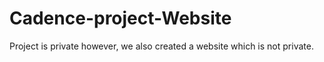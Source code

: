 # Cadence-project-Website
Project is private however, we also created a website which is not private. 
